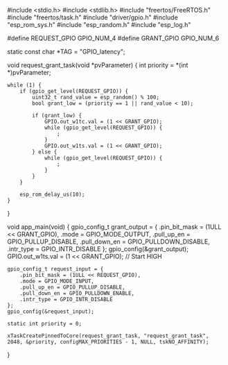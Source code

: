 #include <stdio.h>
#include <stdlib.h>
#include "freertos/FreeRTOS.h"
#include "freertos/task.h"
#include "driver/gpio.h"
#include "esp_rom_sys.h"
#include "esp_random.h"
#include "esp_log.h"

#define REQUEST_GPIO   GPIO_NUM_4
#define GRANT_GPIO     GPIO_NUM_6

static const char *TAG = "GPIO_latency";

void request_grant_task(void *pvParameter) {
    int priority = *(int *)pvParameter;

    while (1) {
        if (gpio_get_level(REQUEST_GPIO)) {
            uint32_t rand_value = esp_random() % 100;
            bool grant_low = (priority == 1 || rand_value < 10);

            if (grant_low) {
                GPIO.out_w1tc.val = (1 << GRANT_GPIO);
                while (gpio_get_level(REQUEST_GPIO)) {
                    ;
                }
                GPIO.out_w1ts.val = (1 << GRANT_GPIO);
            } else {
                while (gpio_get_level(REQUEST_GPIO)) {
                    ;
                }
            }
        }

        esp_rom_delay_us(10);
    }
}

void app_main(void) {
    gpio_config_t grant_output = {
        .pin_bit_mask = (1ULL << GRANT_GPIO),
        .mode = GPIO_MODE_OUTPUT,
        .pull_up_en = GPIO_PULLUP_DISABLE,
        .pull_down_en = GPIO_PULLDOWN_DISABLE,
        .intr_type = GPIO_INTR_DISABLE
    };
    gpio_config(&grant_output);
    GPIO.out_w1ts.val = (1 << GRANT_GPIO);  // Start HIGH

    gpio_config_t request_input = {
        .pin_bit_mask = (1ULL << REQUEST_GPIO),
        .mode = GPIO_MODE_INPUT,
        .pull_up_en = GPIO_PULLUP_DISABLE,
        .pull_down_en = GPIO_PULLDOWN_ENABLE,
        .intr_type = GPIO_INTR_DISABLE
    };
    gpio_config(&request_input);

    static int priority = 0;

    xTaskCreatePinnedToCore(request_grant_task, "request_grant_task", 2048, &priority, configMAX_PRIORITIES - 1, NULL, tskNO_AFFINITY);
}
